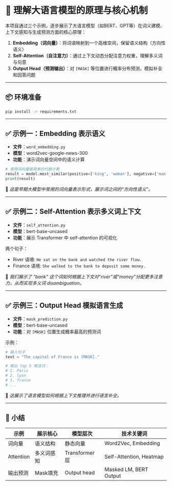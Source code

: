 
# 🧠 理解大语言模型的原理与核心机制

本项目通过三个示例，逐步展示了大语言模型（如BERT、GPT等）在词义建模、上下文感知与生成预测方面的核心原理：

1. **Embedding（词向量）**：将词语映射到一个高维空间，保留语义结构（方向性语义）
2. **Self-Attention（自注意力）**：通过上下文动态分配注意力权重，理解多义词与句意
3. **Output Head（预测输出）**：对 `[MASK]` 等位置进行概率分布预测，模拟补全和回答问题

---

## 📦 环境准备

```bash
pip install -r requirements.txt
```

---

## ✅ 示例一：Embedding 表示语义

- **文件**：`word_embedding.py`  
- **模型**：word2vec-google-news-300  
- **功能**：演示词向量空间中的语义计算

```python
# 使用词向量做简单的代数计算
result = model.most_similar(positive=['king', 'woman'], negative=['man'])
print(result)
```

🧠 *这是早期大模型中常用的词向量表示形式，展示词之间的“方向性语义”。*

---

## ✅ 示例二：Self-Attention 表示多义词上下文

- **文件**：`self_attention.py`  
- **模型**：bert-base-uncased  
- **功能**：展示 Transformer 中 self-attention 的可视化

两个句子：

- River 语境: `He sat on the bank and watched the river flow.`
- Finance 语境: `She walked to the bank to deposit some money.`

🎯 *我们展示了 “bank” 这个词如何根据上下文对“river”或“money”分配更多注意力，从而实现多义词 disambiguation。*

---

## ✅ 示例三：Output Head 模拟语言生成

- **文件**：`mask_prediction.py`  
- **模型**：bert-base-uncased  
- **功能**：对 `[MASK]` 位置生成概率最高的预测词

示例：

```python
# 输入句子
text = "The capital of France is [MASK]."

# 输出 top 5 候选词：
# 1. Paris
# 2. lyon
# 3. france
# ...
```

📌 *这展示了语言模型如何根据上下文推理并进行语言补全。*

---

## 🧪 小结

| 示例 | 展示核心 | 模型层次 | 技术关键词 |
|------|-----------|-----------|-------------|
| 词向量 | 语义结构 | 静态向量 | Word2Vec, Embedding |
| Attention | 多义词感知 | Transformer层 | Self-Attention, Heatmap |
| 输出预测 | Mask填充 | Output head | Masked LM, BERT Output |
